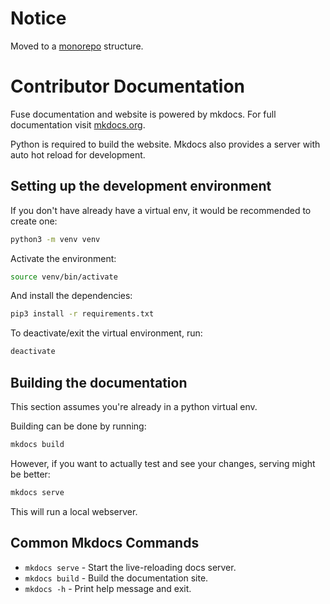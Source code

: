 <!--
Copyright 2023 Breautek 

Licensed under the Apache License, Version 2.0 (the "License");
you may not use this file except in compliance with the License.
You may obtain a copy of the License at

    http://www.apache.org/licenses/LICENSE-2.0

Unless required by applicable law or agreed to in writing, software
distributed under the License is distributed on an "AS IS" BASIS,
WITHOUT WARRANTIES OR CONDITIONS OF ANY KIND, either express or implied.
See the License for the specific language governing permissions and
limitations under the License.
-->

# Notice

Moved to a [monorepo](https://github.com/btfuse/fuse) structure.

# Contributor Documentation

Fuse documentation and website is powered by mkdocs. For full documentation visit [mkdocs.org](https://www.mkdocs.org).

Python is required to build the website. Mkdocs also provides a server with auto hot reload for development.

## Setting up the development environment

If you don't have already have a virtual env, it would be recommended to create one:

```bash
python3 -m venv venv
```

Activate the environment:

```bash
source venv/bin/activate
```

And install the dependencies:

```bash
pip3 install -r requirements.txt
```

To deactivate/exit the virtual environment, run:

```bash
deactivate
```

## Building the documentation

This section assumes you're already in a python virtual env.

Building can be done by running:

```bash
mkdocs build
```

However, if you want to actually test and see your changes, serving might be better:

```bash
mkdocs serve
```

This will run a local webserver.

## Common Mkdocs Commands

* `mkdocs serve` - Start the live-reloading docs server.
* `mkdocs build` - Build the documentation site.
* `mkdocs -h` - Print help message and exit.
